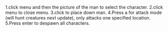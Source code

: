 1.click menu and then the picture of the man to select the character.
2.click menu to close menu.
3.click to place down man.
4.Press a for attack mode (will hunt creatures next update), only attacks one specified location.
5.Press enter to despawn all characters.



